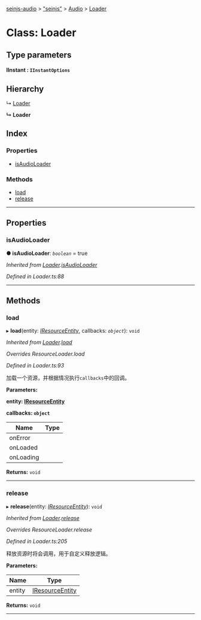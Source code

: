 [seinjs-audio](../README.md) > ["seinjs"](../modules/_seinjs_.md) > [Audio](../modules/_seinjs_.audio.md) > [Loader](../classes/_seinjs_.audio.loader.md)

# Class: Loader

## Type parameters
#### IInstant :  `IInstantOptions`
## Hierarchy

↳  [Loader](loader.md)

**↳ Loader**

## Index

### Properties

* [isAudioLoader](_seinjs_.audio.loader.md#isaudioloader)

### Methods

* [load](_seinjs_.audio.loader.md#load)
* [release](_seinjs_.audio.loader.md#release)

---

## Properties

<a id="isaudioloader"></a>

###  isAudioLoader

**● isAudioLoader**: *`boolean`* = true

*Inherited from [Loader](loader.md).[isAudioLoader](loader.md#isaudioloader)*

*Defined in Loader.ts:88*

___

## Methods

<a id="load"></a>

###  load

▸ **load**(entity: *[IResourceEntity](../interfaces/iresourceentity.md)*, callbacks: *`object`*): `void`

*Inherited from [Loader](loader.md).[load](loader.md#load)*

*Overrides ResourceLoader.load*

*Defined in Loader.ts:93*

加载一个资源，并根据情况执行`callbacks`中的回调。

**Parameters:**

**entity: [IResourceEntity](../interfaces/iresourceentity.md)**

**callbacks: `object`**

| Name | Type |
| ------ | ------ |
| onError |  |
| onLoaded |  |
| onLoading |  |

**Returns:** `void`

___
<a id="release"></a>

###  release

▸ **release**(entity: *[IResourceEntity](../interfaces/iresourceentity.md)*): `void`

*Inherited from [Loader](loader.md).[release](loader.md#release)*

*Overrides ResourceLoader.release*

*Defined in Loader.ts:205*

释放资源时将会调用，用于自定义释放逻辑。

**Parameters:**

| Name | Type |
| ------ | ------ |
| entity | [IResourceEntity](../interfaces/iresourceentity.md) |

**Returns:** `void`

___

